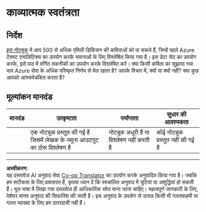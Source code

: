 <!--
CO_OP_TRANSLATOR_METADATA:
{
  "original_hash": "9d2a734deb904caff310d1a999c6bd7a",
  "translation_date": "2025-09-04T00:54:15+00:00",
  "source_file": "6-NLP/3-Translation-Sentiment/assignment.md",
  "language_code": "hi"
}
-->
# काव्यात्मक स्वतंत्रता

## निर्देश

[इस नोटबुक](https://www.kaggle.com/jenlooper/emily-dickinson-word-frequency) में आप 500 से अधिक एमिली डिकिंसन की कविताओं को पा सकते हैं, जिन्हें पहले Azure टेक्स्ट एनालिटिक्स का उपयोग करके भावनाओं के लिए विश्लेषित किया गया है। इस डेटा सेट का उपयोग करके, इसे पाठ में वर्णित तकनीकों का उपयोग करके विश्लेषित करें। क्या किसी कविता का सुझाया गया भाव Azure सेवा के अधिक परिष्कृत निर्णय से मेल खाता है? आपके विचार में, क्यों या क्यों नहीं? क्या कुछ आपको आश्चर्यचकित करता है?

## मूल्यांकन मानदंड

| मानदंड | उत्कृष्टता                                                                  | पर्याप्तता                                              | सुधार की आवश्यकता        |
| -------- | -------------------------------------------------------------------------- | ------------------------------------------------------- | ------------------------ |
|          | एक नोटबुक प्रस्तुत की गई है जिसमें लेखक के नमूना आउटपुट का ठोस विश्लेषण है | नोटबुक अधूरी है या विश्लेषण नहीं करती है              | कोई नोटबुक प्रस्तुत नहीं की गई है |

---

**अस्वीकरण**:  
यह दस्तावेज़ AI अनुवाद सेवा [Co-op Translator](https://github.com/Azure/co-op-translator) का उपयोग करके अनुवादित किया गया है। जबकि हम सटीकता के लिए प्रयासरत हैं, कृपया ध्यान दें कि स्वचालित अनुवाद में त्रुटियां या अशुद्धियां हो सकती हैं। मूल भाषा में लिखा गया दस्तावेज़ ही आधिकारिक स्रोत माना जाना चाहिए। महत्वपूर्ण जानकारी के लिए, पेशेवर मानव अनुवाद की सिफारिश की जाती है। इस अनुवाद के उपयोग से उत्पन्न किसी भी गलतफहमी या गलत व्याख्या के लिए हम उत्तरदायी नहीं हैं।  